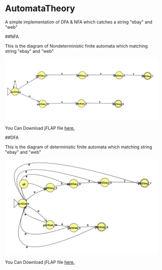 # AutomataTheory

A simple implementation of DFA &amp; NFA which catches a string "ebay" and "web"

##NFA

This is the diagram of Nondeterministic finite automata which matching string "ebay" and "web"

![NFA](/images/NFA.png)

You Can Download jFLAP file [here.](/jFlapFiles/NFA.jff)

##DFA

This is the diagram of deterministic finite automata which matching string "ebay" and "web"

![DFA](/images/DFA.png)

You Can Download jFLAP file [here.](/jFlapFiles/DFA.jff)
